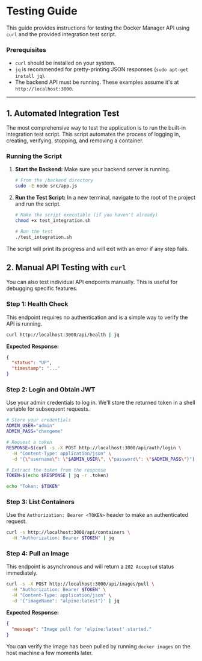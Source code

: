 # Testing Guide

This guide provides instructions for testing the Docker Manager API using `curl` and the provided integration test script.

### **Prerequisites**

-   `curl` should be installed on your system.
-   `jq` is recommended for pretty-printing JSON responses (`sudo apt-get install jq`).
-   The backend API must be running. These examples assume it's at `http://localhost:3000`.

---

## 1. Automated Integration Test

The most comprehensive way to test the application is to run the built-in integration test script. This script automates the process of logging in, creating, verifying, stopping, and removing a container.

### Running the Script

1.  **Start the Backend:** Make sure your backend server is running.
    ```bash
    # From the /backend directory
    sudo -E node src/app.js
    ```

2.  **Run the Test Script:** In a new terminal, navigate to the root of the project and run the script.
    ```bash
    # Make the script executable (if you haven't already)
    chmod +x test_integration.sh

    # Run the test
    ./test_integration.sh
    ```

The script will print its progress and will exit with an error if any step fails.

## 2. Manual API Testing with `curl`

You can also test individual API endpoints manually. This is useful for debugging specific features.

### Step 1: Health Check

This endpoint requires no authentication and is a simple way to verify the API is running.

```bash
curl http://localhost:3000/api/health | jq
```

**Expected Response:**
```json
{
  "status": "UP",
  "timestamp": "..."
}
```

### Step 2: Login and Obtain JWT

Use your admin credentials to log in. We'll store the returned token in a shell variable for subsequent requests.

```bash
# Store your credentials
ADMIN_USER="admin"
ADMIN_PASS="changeme"

# Request a token
RESPONSE=$(curl -s -X POST http://localhost:3000/api/auth/login \
  -H "Content-Type: application/json" \
  -d "{\"username\": \"$ADMIN_USER\", \"password\": \"$ADMIN_PASS\"}")

# Extract the token from the response
TOKEN=$(echo $RESPONSE | jq -r .token)

echo "Token: $TOKEN"
```

### Step 3: List Containers

Use the `Authorization: Bearer <TOKEN>` header to make an authenticated request.

```bash
curl -s http://localhost:3000/api/containers \
  -H "Authorization: Bearer $TOKEN" | jq
```

### Step 4: Pull an Image

This endpoint is asynchronous and will return a `202 Accepted` status immediately.

```bash
curl -s -X POST http://localhost:3000/api/images/pull \
  -H "Authorization: Bearer $TOKEN" \
  -H "Content-Type: application/json" \
  -d '{"imageName": "alpine:latest"}' | jq
```

**Expected Response:**
```json
{
  "message": "Image pull for 'alpine:latest' started."
}
```
You can verify the image has been pulled by running `docker images` on the host machine a few moments later.
